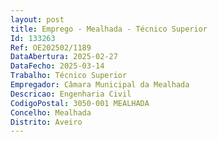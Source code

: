 ```yaml
--- 
layout: post
title: Emprego - Mealhada - Técnico Superior
Id: 133263
Ref: OE202502/1189
DataAbertura: 2025-02-27
DataFecho: 2025-03-14
Trabalho: Técnico Superior
Empregador: Câmara Municipal da Mealhada
Descricao: Engenharia Civil
CodigoPostal: 3050-001 MEALHADA
Concelho: Mealhada
Distrito: Aveiro
--- 
```


